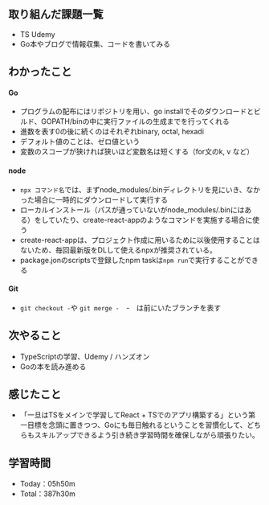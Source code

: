 ## 取り組んだ課題一覧
- TS Udemy
- Go本やブログで情報収集、コードを書いてみる

## わかったこと
#### Go
- プログラムの配布にはリポジトリを用い、go installでそのダウンロードとビルド、GOPATH/binの中に実行ファイルの生成までを行ってくれる
- 進数を表す0の後に続くのはそれぞれbinary, octal, hexadi
- デフォルト値のことは、ゼロ値という
- 変数のスコープが狭ければ狭いほど変数名は短くする（for文のk, v など）

#### node
- `npx コマンド名`では、まずnode_modules/.binディレクトリを見にいき、なかった場合に一時的にダウンロードして実行する
- ローカルインストール（パスが通っていないがnode_modules/.binにはある）をしていたり、create-react-appのようなコマンドを実施する場合に使う
- create-react-appは、プロジェクト作成に用いるために以後使用することはないため、毎回最新版をDLして使えるnpxが推奨されている。
- package.jonのscriptsで登録したnpm taskは`npm run`で実行することができる

#### Git
- `git checkout -`や `git merge -`　-　は前にいたブランチを表す
 
## 次やること
- TypeScriptの学習、Udemy / ハンズオン
- Goの本を読み進める

## 感じたこと
- 「一旦はTSをメインで学習してReact + TSでのアプリ構築する」という第一目標を念頭に置きつつ、Goにも毎日触れるということを習慣化して、どちらもスキルアップできるよう引き続き学習時間を確保しながら頑張りたい。

## 学習時間
- Today：05h50m
- Total：387h30m

